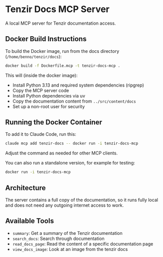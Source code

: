# Tenzir Docs MCP Server

A local MCP server for Tenzir documentation access.

## Docker Build Instructions

To build the Docker image, run from the docs directory (`/home/benno/tenzir/docs`):

```bash
docker build -f Dockerfile.mcp -t tenzir-docs-mcp .
```

This will (inside the docker image):
- Install Python 3.13 and required system dependencies (ripgrep)
- Copy the MCP server code
- Install Python dependencies via uv
- Copy the documentation content from `../src/content/docs`
- Set up a non-root user for security

## Running the Docker Container

To add it to Claude Code, run this:

```bash
claude mcp add tenzir-docs -- docker run -i tenzir-docs-mcp
```

Adjust the command as needed for other MCP clients.

You can also run a standalone version, for example for testing:

```bash
docker run -i tenzir-docs-mcp
```

## Architecture

The server contains a full copy of the documentation, so it runs fully
local and does not need any outgoing internet access to work.

## Available Tools

- `summary`: Get a summary of the Tenzir documentation
- `search_docs`: Search through documentation
- `read_docs_page`: Read the content of a specific documentation page
- `view_docs_image`: Look at an image from the tenzir docs

